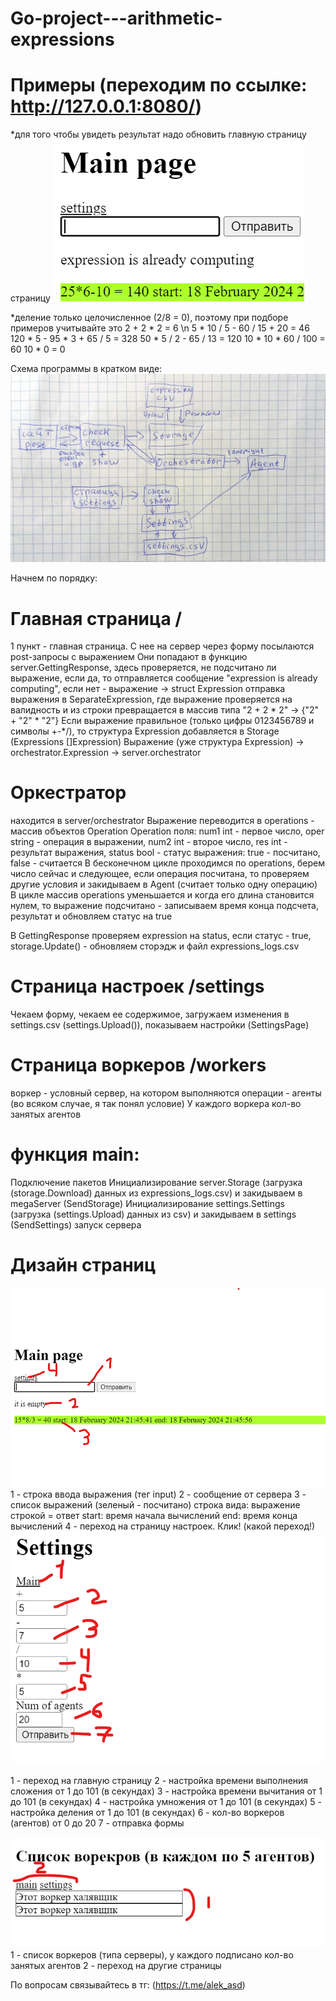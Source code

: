 # Go-project---arithmetic-expressions
# Примеры (переходим по ссылке: http://127.0.0.1:8080/)
*для того чтобы увидеть результат надо обновить главную страницу страницу
![example](https://github.com/alek-pc/Go-project---arithmetic-expressions/blob/main/src/example.png)

*деление только целочисленное (2/8 = 0), поэтому при подборе примеров учитывайте это
2 + 2 * 2 = 6 \n
5 * 10 / 5 - 60 / 15 + 20 = 46
120 * 5 - 95 * 3 + 65 / 5 = 328
50 * 5 / 2 - 65 / 13 = 120
10 * 10 * 60 / 100 = 60 
10 * 0 = 0 

Схема программы в кратком виде:
![scheme](https://github.com/alek-pc/Go-project---arithmetic-expressions/blob/main/src/Scheme.jpg)

Начнем по порядку:
# Главная страница /
1 пункт - главная страница. С нее на сервер через форму посылаются post-запросы с выражением
Они попадают в функцию server.GettingResponse, здесь проверяется, не подсчитано ли выражение, если да, то отправляется сообщение "expression is already computing", если нет - выражение -> struct Expression отправка выражения в SeparateExpression, где выражение проверяется на валидность и из строки превращается в массив типа "2 + 2 * 2" -> {"2" + "2" * "2"}
Если выражение правильное (только цифры 0123456789 и символы +-*/), то структура Expression добавляется в Storage (Expressions []Expression)
Выражение (уже структура Expression) -> orchestrator.Expression -> server.orchestrator

# Оркестратор
находится в server/orchestrator
Выражение переводится в operations - массив объектов Operation
Operation поля: num1 int - первое число, oper string - операция в выражении, num2 int - второе число, res int - результат выражения, status bool - статус выражения: true - посчитано, false - считается
В бесконечном цикле проходимся по operations, берем число сейчас и следующее, если операция посчитана, то проверяем другие условия и закидываем в Agent (считает только одну операцию)
В цикле массив operations уменьшается и когда его длина становится нулем, то выражение подсчитано - записываем время конца подсчета, результат и обновляем статус на true

В GettingResponse проверяем expression на status, если статус - true, storage.Update() - обновляем сторэдж и файл expressions_logs.csv

#  Страница настроек /settings
Чекаем форму, чекаем ее содержимое, загружаем изменения в settings.csv (settings.Upload()), показываем настройки (SettingsPage)

# Страница воркеров /workers
воркер - условный сервер, на котором выполняются операции - агенты (во всяком случае, я так понял условие)
У каждого воркера кол-во занятых агентов

# функция main:
Подключение пакетов
Инициализирование server.Storage (загрузка (storage.Download) данных из expressions_logs.csv) и закидываем в megaServer (SendStorage)
Инициализирование settings.Settings (загрузка (settings.Upload) данных из csv) и закидываем в settings (SendSettings)
запуск сервера


# Дизайн страниц
![MainPage](https://github.com/alek-pc/Go-project---arithmetic-expressions/blob/main/src/Main%20page%20design.png)
1 - строка ввода выражения (тег input)
2 - сообщение от сервера
3 - список выражений (зеленый - посчитано) строка вида: выражение строкой = ответ start: время начала вычислений end: время конца вычислений
4 - переход на страницу настроек. Клик!
(какой переход!)
![Settings page](https://github.com/alek-pc/Go-project---arithmetic-expressions/blob/main/src/settings%20page%20design.png)

1 - переход на главную страницу
2 - настройка времени выполнения сложения от 1 до 101 (в секундах)
3 - настройка времени вычитания от 1 до 101 (в секундах)
4 - настройка умножения от 1 до 101 (в секундах)
5 - настройка деления от 1 до 101 (в секундах)
6 - кол-во воркеров (агентов) от 0 до 20
7 - отправка формы


![workers page](https://github.com/alek-pc/Go-project---arithmetic-expressions/blob/main/src/workers_page.png)
1 - список воркеров (типа серверы), у каждого подписано кол-во занятых агентов
2 - переход на другие страницы

По вопросам связывайтесь в тг: (https://t.me/alek_asd)



